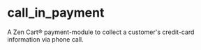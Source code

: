 # call_in_payment
A Zen Cart&reg; payment-module to collect a customer's credit-card information via phone call.
